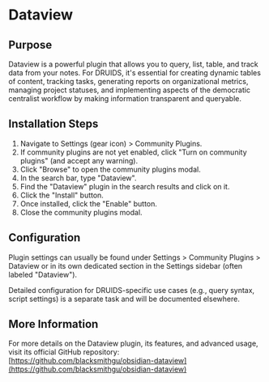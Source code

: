 # Dataview

## Purpose

Dataview is a powerful plugin that allows you to query, list, table, and track data from your notes. For DRUIDS, it's essential for creating dynamic tables of content, tracking tasks, generating reports on organizational metrics, managing project statuses, and implementing aspects of the democratic centralist workflow by making information transparent and queryable.

## Installation Steps

1.  Navigate to Settings (gear icon) > Community Plugins.
2.  If community plugins are not yet enabled, click "Turn on community plugins" (and accept any warning).
3.  Click "Browse" to open the community plugins modal.
4.  In the search bar, type "Dataview".
5.  Find the "Dataview" plugin in the search results and click on it.
6.  Click the "Install" button.
7.  Once installed, click the "Enable" button.
8.  Close the community plugins modal.

## Configuration

Plugin settings can usually be found under Settings > Community Plugins > Dataview or in its own dedicated section in the Settings sidebar (often labeled "Dataview").

Detailed configuration for DRUIDS-specific use cases (e.g., query syntax, script settings) is a separate task and will be documented elsewhere.

## More Information

For more details on the Dataview plugin, its features, and advanced usage, visit its official GitHub repository:
[https://github.com/blacksmithgu/obsidian-dataview](https://github.com/blacksmithgu/obsidian-dataview)
